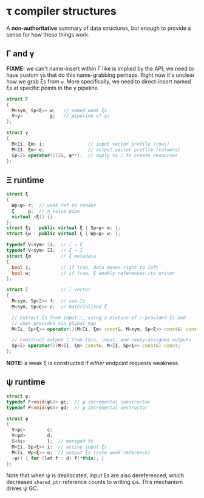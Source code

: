 # τ compiler structures
A **non-authoritative** summary of data structures, but enough to provide a sense for how these things work.


## Γ and γ
**FIXME:** we can't name-insert within Γ like is implied by the API; we need to have custom γs that do this name-grabbing perhaps. Right now it's unclear how we grab ξs from `w`. More specifically, we need to direct-insert named ξs at specific points in the γ pipeline.

```cpp
struct Γ
{
  M<sym, Sp<ξ>> w;   // named weak ξs
  V<γ>          g;   // pipeline of γs
};

struct γ
{
  M<Ξi, ξm> i;                // input vector profile (rows)
  M<ΞI, ξm> o;                // output vector profile (columns)
  Sp<Ξ> operator()(Ξ&, ψ**);  // apply to Ξ to create resources
};
```


## Ξ runtime
```cpp
struct ξ
{
  Wp<ψ> r;  // weak ref to reader
  ζ     p;  // η value pipe
  virtual ~ξ() {}
};
struct ξs : public virtual ξ { Sp<ψ> w; };
struct ξw : public virtual ξ { Wp<ψ> w; };

typedef V<sym> Ξi;  // Ξ → ξ
typedef V<sym> ΞI;  // ξ → Ξ
struct ξm           // ξ metadata
{
  bool i;           // if true, data moves right to left
  bool w;           // if true, ξ weakly references its writer
};

struct Ξ            // Ξ vector
{
  M<sym, Sp<Ξ>> f;  // sub-Ξs
  M<sym, Sp<ξ>> c;  // materialized ξ

  // Extract ξs from input Ξ, using a mixture of Ξ-provided ξs and
  // ones provided via global map
  M<Ξi, Sp<ξ>> operator()(M<Ξi, ξm> const&, M<sym, Sp<ξ>> const&) const;

  // Construct output Ξ from this, input, and newly-assigned outputs
  Sp<Ξ> operator()(M<Ξi, ξm> const&, M<ΞI, Sp<ξ>> const&) const;
};
```

**NOTE:** a weak ξ is constructed if _either_ endpoint requests weakness.


## ψ runtime
```cpp
struct ψ;
typedef F<void(ψ&)> ψc;  // ψ incremental constructor
typedef F<void(ψ&)> ψd;  // ψ incremental destructor

struct ψ
{
  V<ψc>        c;
  V<ψd>        d;
  S<λi>        l;  // managed λs
  M<Ξi, Sp<ξ>> i;  // active input ξs
  M<Ξi, Wp<ξ>> o;  // output ξs (note weak reference)
  ~ψ() { for (let f : d) f(*this); }
};
```

Note that when ψ is deallocated, input ξs are also dereferenced, which decreases `shared_ptr` reference counts to writing ψs. This mechanism drives ψ GC.
